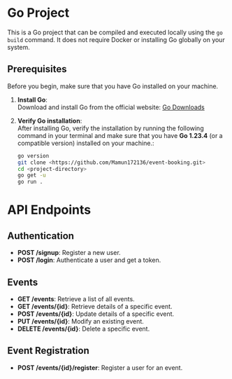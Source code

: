 # Go Project

This is a Go project that can be compiled and executed locally using the `go build` command. It does not require Docker or installing Go globally on your system.

## Prerequisites

Before you begin, make sure that you have Go installed on your machine.

1. **Install Go**:  
   Download and install Go from the official website: [Go Downloads](https://golang.org/dl/)

2. **Verify Go installation**:  
   After installing Go, verify the installation by running the following command in your terminal and make sure that you have **Go 1.23.4** (or a compatible version) installed on your machine.:

   ```bash
   go version
   git clone <https://github.com/Mamun172136/event-booking.git>
   cd <project-directory>
   go get -u
   go run .


# API Endpoints

## Authentication

- **POST /signup**: Register a new user.
- **POST /login**: Authenticate a user and get a token.

## Events

- **GET /events**: Retrieve a list of all events.
- **GET /events/{id}**: Retrieve details of a specific event.
- **POST /events/{id}**: Update details of a specific event.
- **PUT /events/{id}**: Modify an existing event.
- **DELETE /events/{id}**: Delete a specific event.

## Event Registration

- **POST /events/{id}/register**: Register a user for an event.
